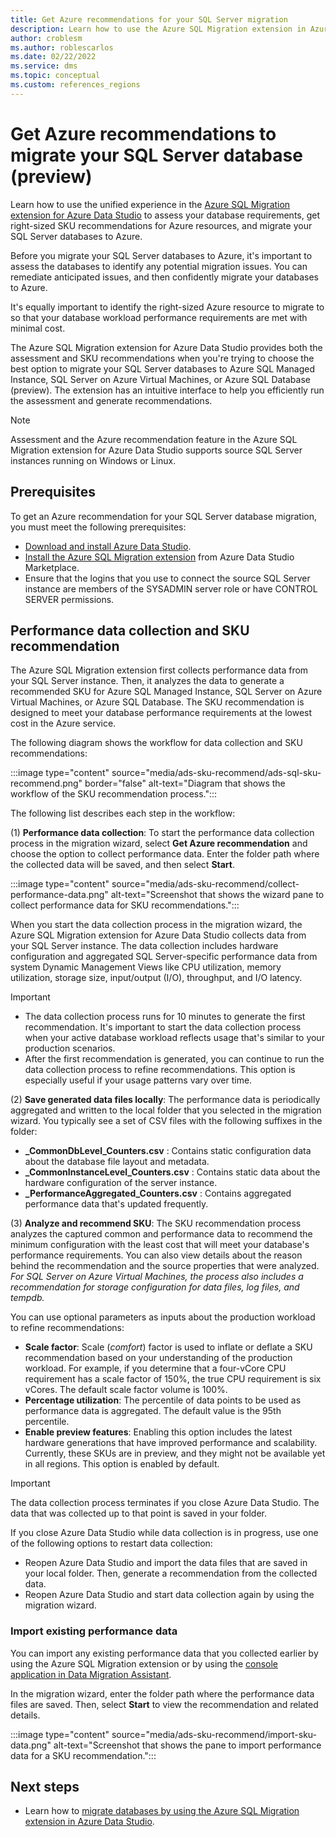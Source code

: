 ```yaml
---
title: Get Azure recommendations for your SQL Server migration
description: Learn how to use the Azure SQL Migration extension in Azure Data Studio to get SKU recommendation when you migrate SQL Server databases to the Azure SQL Managed Instance, SQL Server on Azure Virtual Machines, or Azure SQL Database.
author: croblesm
ms.author: roblescarlos
ms.date: 02/22/2022
ms.service: dms
ms.topic: conceptual
ms.custom: references_regions
---
```


# Get Azure recommendations to migrate your SQL Server database (preview)

Learn how to use the unified experience in the [Azure SQL Migration extension for Azure Data Studio](/sql/azure-data-studio/extensions/azure-sql-migration-extension) to assess your database requirements, get right-sized SKU recommendations for Azure resources, and migrate your SQL Server databases to Azure.

Before you migrate your SQL Server databases to Azure, it's important to assess the databases to identify any potential migration issues. You can remediate anticipated issues, and then confidently migrate your databases to Azure.

It's equally important to identify the right-sized Azure resource to migrate to so that your database workload performance requirements are met with minimal cost.

The Azure SQL Migration extension for Azure Data Studio provides both the assessment and SKU recommendations when you're trying to choose the best option to migrate your SQL Server databases to Azure SQL Managed Instance, SQL Server on Azure Virtual Machines, or Azure SQL Database (preview). The extension has an intuitive interface to help you efficiently run the assessment and generate recommendations.

> [!NOTE]
> Assessment and the Azure recommendation feature in the Azure SQL Migration extension for Azure Data Studio supports source SQL Server instances running on Windows or Linux.

## Prerequisites

To get an Azure recommendation for your SQL Server database migration, you must meet the following prerequisites:

- [Download and install Azure Data Studio](/sql/azure-data-studio/download-azure-data-studio).
- [Install the Azure SQL Migration extension](/sql/azure-data-studio/extensions/azure-sql-migration-extension) from Azure Data Studio Marketplace.
- Ensure that the logins that you use to connect the source SQL Server instance are members of the SYSADMIN server role or have CONTROL SERVER permissions.

## Performance data collection and SKU recommendation

The Azure SQL Migration extension first collects performance data from your SQL Server instance. Then, it analyzes the data to generate a recommended SKU for Azure SQL Managed Instance, SQL Server on Azure Virtual Machines, or Azure SQL Database. The SKU recommendation is designed to meet your database performance requirements at the lowest cost in the Azure service.

The following diagram shows the workflow for data collection and SKU recommendations:

:::image type="content" source="media/ads-sku-recommend/ads-sql-sku-recommend.png" border="false" alt-text="Diagram that shows the workflow of the SKU recommendation process.":::

The following list describes each step in the workflow:

(1) **Performance data collection**: To start the performance data collection process in the migration wizard, select **Get Azure recommendation** and choose the option to collect performance data. Enter the folder path where the collected data will be saved, and then select **Start**.

:::image type="content" source="media/ads-sku-recommend/collect-performance-data.png" alt-text="Screenshot that shows the wizard pane to collect performance data for SKU recommendations.":::
  
When you start the data collection process in the migration wizard, the Azure SQL Migration extension for Azure Data Studio collects data from your SQL Server instance. The data collection includes hardware configuration and aggregated SQL Server-specific performance data from system Dynamic Management Views like CPU utilization, memory utilization, storage size, input/output (I/O), throughput, and I/O latency.

> [!IMPORTANT]
>
> - The data collection process runs for 10 minutes to generate the first recommendation. It's important to start the data collection process when your active database workload reflects usage that's similar to your production scenarios.
> - After the first recommendation is generated, you can continue to run the data collection process to refine recommendations. This option is especially useful if your usage patterns vary over time.

(2) **Save generated data files locally**: The performance data is periodically aggregated and written to the local folder that you selected in the migration wizard. You typically see a set of CSV files with the following suffixes in the folder:

- **_CommonDbLevel_Counters.csv** : Contains static configuration data about the database file layout and metadata.
- **_CommonInstanceLevel_Counters.csv** : Contains static data about the hardware configuration of the server instance.
- **_PerformanceAggregated_Counters.csv** : Contains aggregated performance data that's updated frequently.

(3) **Analyze and recommend SKU**: The SKU recommendation process analyzes the captured common and performance data to recommend the minimum configuration with the least cost that will meet your database's performance requirements. You can also view details about the reason behind the recommendation and the source properties that were analyzed. *For SQL Server on Azure Virtual Machines, the process also includes a recommendation for storage configuration for data files, log files, and tempdb.*

You can use optional parameters as inputs about the production workload to refine recommendations:

- **Scale factor**: Scale (*comfort*) factor is used to inflate or deflate a SKU recommendation based on your understanding of the production workload. For example, if you determine that a four-vCore CPU requirement has a scale factor of 150%, the true CPU requirement is six vCores. The default scale factor volume is 100%.
- **Percentage utilization**: The percentile of data points to be used as performance data is aggregated. The default value is the 95th percentile.
- **Enable preview features**: Enabling this option includes the latest hardware generations that have improved performance and scalability. Currently, these SKUs are in preview, and they might not be available yet in all regions. This option is enabled by default.

> [!IMPORTANT]
> The data collection process terminates if you close Azure Data Studio. The data that was collected up to that point is saved in your folder.
>
> If you close Azure Data Studio while data collection is in progress, use one of the following options to restart data collection:
>
> - Reopen Azure Data Studio and import the data files that are saved in your local folder. Then, generate a recommendation from the collected data.
> - Reopen Azure Data Studio and start data collection again by using the migration wizard.

### Import existing performance data

You can import any existing performance data that you collected earlier by using the Azure SQL Migration extension or by using the [console application in Data Migration Assistant](/sql/dma/dma-sku-recommend-sql-db).

In the migration wizard, enter the folder path where the performance data files are saved. Then, select **Start** to view the recommendation and related details.

:::image type="content" source="media/ads-sku-recommend/import-sku-data.png" alt-text="Screenshot that shows the pane to import performance data for a SKU recommendation.":::

## Next steps

- Learn how to [migrate databases by using the Azure SQL Migration extension in Azure Data Studio](migration-using-azure-data-studio.md).
